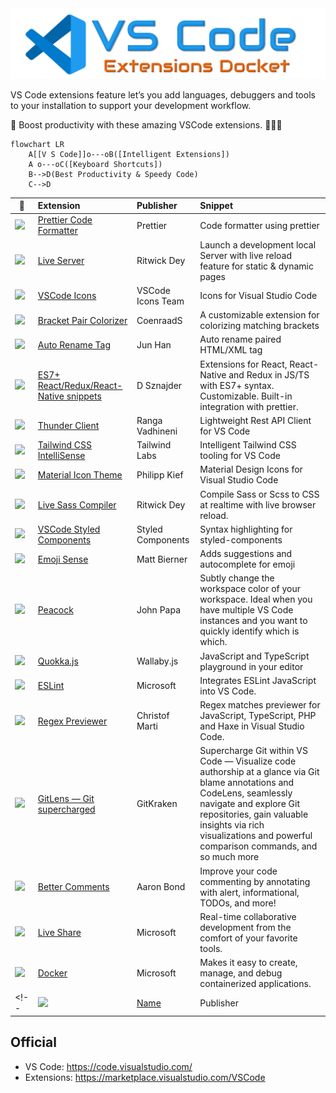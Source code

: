 <img src="icons/logo.png" alt="VSCode Extensions Docket"> 

VS Code extensions feature let’s you add languages, debuggers and tools to your installation to support your development workflow. 

💪 Boost productivity with these amazing VSCode extensions. 🚀🚀🚀
```mermaid
flowchart LR
    A[[V S Code]]o---oB([Intelligent Extensions])
    A o---oC([Keyboard Shortcuts])
    B-->D(Best Productivity & Speedy Code)
    C-->D
```
    
| 📍      | Extension | Publisher| Snippet |
|  ---      | :---      | :---     |  :---   |
|<img width="100" src="https://esbenp.gallerycdn.vsassets.io/extensions/esbenp/prettier-vscode/9.2.0/1643472694801/Microsoft.VisualStudio.Services.Icons.Default"> | [Prettier Code Formatter](https://marketplace.visualstudio.com/items?itemName=esbenp.prettier-vscode) | Prettier | Code formatter using prettier |
|<img width="100" src="https://ritwickdey.gallerycdn.vsassets.io/extensions/ritwickdey/liveserver/5.7.4/1643011470561/Microsoft.VisualStudio.Services.Icons.Default"> | [Live Server](https://marketplace.visualstudio.com/items?itemName=ritwickdey.LiveServer) |Ritwick Dey |Launch a development local Server with live reload feature for static & dynamic pages |
|<img width="100" src="https://vscode-icons-team.gallerycdn.vsassets.io/extensions/vscode-icons-team/vscode-icons/11.8.0/1638640450382/Microsoft.VisualStudio.Services.Icons.Default"> | [VSCode Icons](https://marketplace.visualstudio.com/items?itemName=vscode-icons-team.vscode-icons) |VSCode Icons Team |Icons for Visual Studio Code |
|<img width="100" src="https://coenraads.gallerycdn.vsassets.io/extensions/coenraads/bracket-pair-colorizer/1.0.62/1639429155773/Microsoft.VisualStudio.Services.Icons.Default" > | [Bracket Pair Colorizer](https://marketplace.visualstudio.com/items?itemName=CoenraadS.bracket-pair-colorizer) |CoenraadS |A customizable extension for colorizing matching brackets |
|<img width="100" src="https://formulahendry.gallerycdn.vsassets.io/extensions/formulahendry/auto-rename-tag/0.1.9/1634044270873/Microsoft.VisualStudio.Services.Icons.Default" > | [Auto Rename Tag](https://marketplace.visualstudio.com/items?itemName=formulahendry.auto-rename-tag) |Jun Han |Auto rename paired HTML/XML tag |
|<img width="100" src="https://dsznajder.gallerycdn.vsassets.io/extensions/dsznajder/es7-react-js-snippets/4.1.0/1642684475025/Microsoft.VisualStudio.Services.Icons.Default" > | [ES7+ React/Redux/React-Native snippets](https://marketplace.visualstudio.com/items?itemName=dsznajder.es7-react-js-snippets) | D Sznajder |Extensions for React, React-Native and Redux in JS/TS with ES7+ syntax. Customizable. Built-in integration with prettier.|
|<img width="100" src="https://rangav.gallerycdn.vsassets.io/extensions/rangav/vscode-thunder-client/1.11.1/1643291824820/Microsoft.VisualStudio.Services.Icons.Default" > | [Thunder Client](https://marketplace.visualstudio.com/items?itemName=rangav.vscode-thunder-client) |Ranga Vadhineni | Lightweight Rest API Client for VS Code|
|<img width="100" src="https://bradlc.gallerycdn.vsassets.io/extensions/bradlc/vscode-tailwindcss/0.7.6/1642429283725/Microsoft.VisualStudio.Services.Icons.Default" > | [Tailwind CSS IntelliSense](https://marketplace.visualstudio.com/items?itemName=bradlc.vscode-tailwindcss) | Tailwind Labs |Intelligent Tailwind CSS tooling for VS Code |
|<img width="100" src="https://pkief.gallerycdn.vsassets.io/extensions/pkief/material-icon-theme/4.13.0/1644538706149/Microsoft.VisualStudio.Services.Icons.Default"> | [Material Icon Theme](https://marketplace.visualstudio.com/items?itemName=PKief.material-icon-theme) | Philipp Kief |Material Design Icons for Visual Studio Code |
|<img width="100" src="https://ritwickdey.gallerycdn.vsassets.io/extensions/ritwickdey/live-sass/3.0.0/1531332580258/Microsoft.VisualStudio.Services.Icons.Default" > | [Live Sass Compiler](https://marketplace.visualstudio.com/items?itemName=ritwickdey.live-sass) | Ritwick Dey |Compile Sass or Scss to CSS at realtime with live browser reload.|
|<img width="100" src="https://styled-components.gallerycdn.vsassets.io/extensions/styled-components/vscode-styled-components/1.7.2/1639156137415/Microsoft.VisualStudio.Services.Icons.Default" > | [VSCode Styled Components](https://marketplace.visualstudio.com/items?itemName=styled-components.vscode-styled-components) | Styled Components | Syntax highlighting for styled-components | 
|<img width="100" src="https://bierner.gallerycdn.vsassets.io/extensions/bierner/emojisense/0.9.0/1631061871283/Microsoft.VisualStudio.Services.Icons.Default" > | [Emoji Sense](https://marketplace.visualstudio.com/items?itemName=bierner.emojisense) | Matt Bierner | Adds suggestions and autocomplete for emoji | 
|<img width="100" src="https://johnpapa.gallerycdn.vsassets.io/extensions/johnpapa/vscode-peacock/4.0.0/1637123141619/Microsoft.VisualStudio.Services.Icons.Default" > | [Peacock](https://marketplace.visualstudio.com/items?itemName=johnpapa.vscode-peacock) | John Papa | Subtly change the workspace color of your workspace. Ideal when you have multiple VS Code instances and you want to quickly identify which is which. | 
|<img width="100" src="https://wallabyjs.gallerycdn.vsassets.io/extensions/wallabyjs/quokka-vscode/1.0.450/1646864293010/Microsoft.VisualStudio.Services.Icons.Default" > | [Quokka.js](https://marketplace.visualstudio.com/items?itemName=WallabyJs.quokka-vscode) | Wallaby.js | JavaScript and TypeScript playground in your editor |
|<img width="100" src="https://dbaeumer.gallerycdn.vsassets.io/extensions/dbaeumer/vscode-eslint/2.2.3/1642067257652/Microsoft.VisualStudio.Services.Icons.Default" > | [ESLint](URL) | Microsoft | Integrates ESLint JavaScript into VS Code. |
|<img width="100" src="https://chrmarti.gallerycdn.vsassets.io/extensions/chrmarti/regex/0.4.0/1614893264407/Microsoft.VisualStudio.Services.Icons.Default" > | [Regex Previewer](https://marketplace.visualstudio.com/items?itemName=chrmarti.regex) | Christof Marti | Regex matches previewer for JavaScript, TypeScript, PHP and Haxe in Visual Studio Code. | 
|<img width="100" src="https://eamodio.gallerycdn.vsassets.io/extensions/eamodio/gitlens/12.0.5/1647557310304/Microsoft.VisualStudio.Services.Icons.Default" > | [GitLens — Git supercharged](https://marketplace.visualstudio.com/items?itemName=eamodio.gitlens) | GitKraken | Supercharge Git within VS Code — Visualize code authorship at a glance via Git blame annotations and CodeLens, seamlessly navigate and explore Git repositories, gain valuable insights via rich visualizations and powerful comparison commands, and so much more |
|<img width="100" src="https://aaron-bond.gallerycdn.vsassets.io/extensions/aaron-bond/better-comments/2.1.0/1594671781043/Microsoft.VisualStudio.Services.Icons.Default" > | [Better Comments](https://marketplace.visualstudio.com/items?itemName=aaron-bond.better-comments) | Aaron Bond | Improve your code commenting by annotating with alert, informational, TODOs, and more! |
|<img width="100" src="https://ms-vsliveshare.gallerycdn.vsassets.io/extensions/ms-vsliveshare/vsliveshare/1.0.5449/1647448691573/Microsoft.VisualStudio.Services.Icons.Default" > | [Live Share](https://marketplace.visualstudio.com/items?itemName=MS-vsliveshare.vsliveshare) | Microsoft | Real-time collaborative development from the comfort of your favorite tools. |  
|<img width="100" src="https://ms-azuretools.gallerycdn.vsassets.io/extensions/ms-azuretools/vscode-docker/1.21.0/1647876603791/Microsoft.VisualStudio.Services.Icons.Default" > | [Docker](https://marketplace.visualstudio.com/items?itemName=ms-azuretools.vscode-docker) | Microsoft | Makes it easy to create, manage, and debug containerized applications. | 
<!-- |<img width="100" src="Icon_URL" > | [Name](URL) | Publisher | Snippet | --> 





## Official
 - VS Code: https://code.visualstudio.com/
 - Extensions: https://marketplace.visualstudio.com/VSCode
